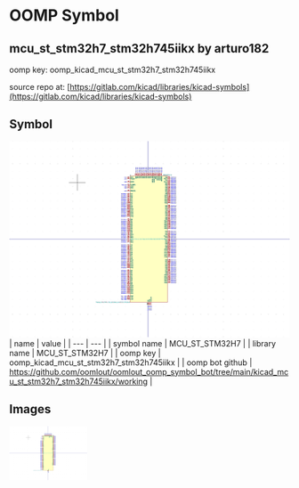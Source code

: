 # OOMP Symbol  
## mcu_st_stm32h7_stm32h745iikx  by arturo182  
  
oomp key: oomp_kicad_mcu_st_stm32h7_stm32h745iikx  
  
source repo at: [https://gitlab.com/kicad/libraries/kicad-symbols](https://gitlab.com/kicad/libraries/kicad-symbols)  
## Symbol  
  
[![working.png](working_600.png)](working.png)  
| name | value | 
| --- | --- | 
| symbol name | MCU_ST_STM32H7 | 
| library name | MCU_ST_STM32H7 | 
| oomp key | oomp_kicad_mcu_st_stm32h7_stm32h745iikx | 
| oomp bot github | https://github.com/oomlout/oomlout_oomp_symbol_bot/tree/main/kicad_mcu_st_stm32h7_stm32h745iikx/working | 
## Images  
  
[![working.png](working_140.png)](working.png)  
